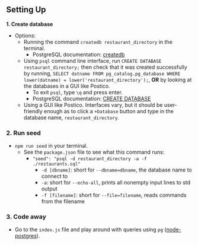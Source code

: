 ## **Setting Up**

**1. Create database**
- Options:
  - Running the command `createdb restaurant_directory` in the terminal.
    - PostgreSQL documentation: [createdb](https://www.postgresql.org/docs/9.1/app-createdb.html)
  - Using `psql` command line interface, run `CREATE DATABASE restaurant_directory;` then check that it was created successfully by running, `SELECT datname FROM pg_catalog.pg_database WHERE lower(datname) = lower('restaurant_directory');`, **OR** by looking at the databases in a GUI like Postico.
    - To exit `psql`, type `\q` and press enter.
    - PostgreSQL documentation: [CREATE DATABASE](https://www.postgresql.org/docs/9.0/sql-createdatabase.html)
  - Using a GUI like Postico. Interfaces vary, but it should be user-friendly enough as to click a `+Database` button and type in the database name, `restaurant_directory`.

### **2. Run seed**
- `npm run seed` in your terminal.
  - See the `package.json` file to see what this command runs:
    - `"seed": "psql -d restaurant_directory -a -f ./restaurants.sql"`
      - `-d [dbname]`: short for `--dbname=dbname`, the database name to connect to
      - `-a`: short for `--echo-all`, prints all nonempty input lines to std output
      - `-f [filename]`: short for `--file=filename`, reads commands from the filename

### **3. Code away**
- Go to the `index.js` file and play around with queries using `pg` ([node-postgres](https://node-postgres.com/)).
